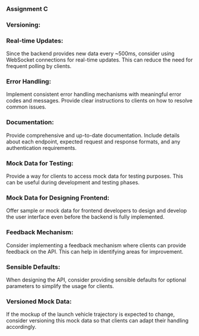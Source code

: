 ### Assignment C

### Versioning:

 

### Real-time Updates:

Since the backend provides new data every ~500ms, consider using WebSocket connections for real-time updates. This can reduce the need for frequent polling by clients.

### Error Handling:

Implement consistent error handling mechanisms with meaningful error codes and messages. Provide clear instructions to clients on how to resolve common issues.

### Documentation:

Provide comprehensive and up-to-date documentation. Include details about each endpoint, expected request and response formats, and any authentication requirements.

### Mock Data for Testing:
Provide a way for clients to access mock data for testing purposes. This can be useful during development and testing phases.

### Mock Data for Designing Frontend:
Offer sample or mock data for frontend developers to design and develop the user interface even before the backend is fully implemented.

### Feedback Mechanism:
Consider implementing a feedback mechanism where clients can provide feedback on the API. This can help in identifying areas for improvement.

### Sensible Defaults:
When designing the API, consider providing sensible defaults for optional parameters to simplify the usage for clients.

### Versioned Mock Data:
If the mockup of the launch vehicle trajectory is expected to change, consider versioning this mock data so that clients can adapt their handling accordingly.


